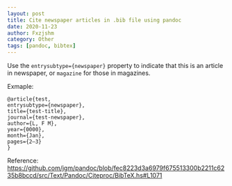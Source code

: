 ```yaml
---
layout: post
title: Cite newspaper articles in .bib file using pandoc
date: 2020-11-23
author: Fxzjshm
category: Other
tags: [pandoc, bibtex]
---
```


Use the `entrysubtype={newspaper}` property to indicate that this is an article in newspaper, or `magazine` for those in magazines.  

Exmaple:  
```
@article{test,
entrysubtype={newspaper},
title={test-title},
journal={test-newspaper},
author={L, F M},
year={0000}, 
month={Jan},
pages={2–3}
}

```

Reference: <https://github.com/jgm/pandoc/blob/fec8223d3a6979f675513300b2211c6235b8bccd/src/Text/Pandoc/Citeproc/BibTeX.hs#L1071>
